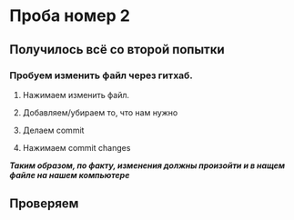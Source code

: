 # Проба номер 2

## Получилось всё со второй попытки

### Пробуем изменить файл через гитхаб.

1. Нажимаем изменить файл.

2. Добавляем/убираем то, что нам нужно

3. Делаем commit

4. Нажимаем commit changes

***Таким образом, по факту, изменения должны произойти и в нащем файле на нашем компьютере***

## Проверяем
